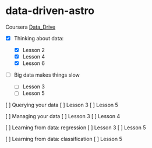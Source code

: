 # data-driven-astro

Coursera [Data_Drive](https://www.coursera.org/learn/data-driven-astronomy)

- [x] Thinking about data:

  - [x] Lesson 2
  - [x] Lesson 4
  - [x] Lesson 6
  
-[ ] Big data makes things slow
    -[ ] Lesson 3
    -[ ] Lesson 5
        
[ ] Querying your data
    [ ] Lesson 3
    [ ] Lesson 5
  
[ ] Managing your data
    [ ] Lesson 3
    [ ] Lesson 4
  
[ ] Learning from data: regression
    [ ] Lesson 3
    [ ] Lesson 5
  
[ ] Learning from data: classification
    [ ] Lesson 5
